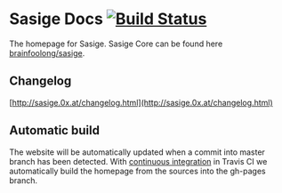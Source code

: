 # Sasige Docs [![Build Status](https://travis-ci.org/brainfoolong/sasige-docs.svg?branch=master)](https://travis-ci.org/brainfoolong/sasige-docs)
The homepage for Sasige. Sasige Core can be found here [brainfoolong/sasige](https://github.com/brainfoolong/sasige).

## Changelog
[http://sasige.0x.at/changelog.html](http://sasige.0x.at/changelog.html)

## Automatic build

The website will be automatically updated when a commit into master branch has been detected. With [continuous integration](http://sasige.0x.at/) in Travis CI we automatically build the homepage from the sources into the gh-pages branch.
